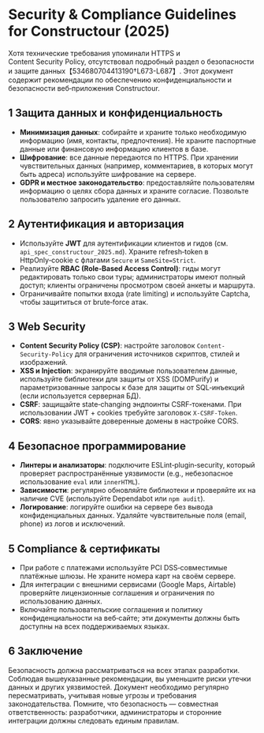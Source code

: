 # Security & Compliance Guidelines for Constructour (2025)

Хотя технические требования упоминали HTTPS и Content Security Policy, отсутствовал подробный раздел о безопасности и защите данных【534680704413190†L673-L687】. Этот документ содержит рекомендации по обеспечению конфиденциальности и безопасности веб‑приложения Constructour.

## 1 Защита данных и конфиденциальность

- **Минимизация данных**: собирайте и храните только необходимую информацию (имя, контакты, предпочтения). Не храните паспортные данные или финансовую информацию клиентов в базе. 
- **Шифрование**: все данные передаются по HTTPS. При хранении чувствительных данных (например, комментариев, в которых могут быть адреса) используйте шифрование на сервере. 
- **GDPR и местное законодательство**: предоставляйте пользователям информацию о целях сбора данных и храните согласие. Позвольте пользователю запросить удаление его данных.

## 2 Аутентификация и авторизация

- Используйте **JWT** для аутентификации клиентов и гидов (см. `api_spec_constructour_2025.md`). Храните refresh‑token в HttpOnly‑cookie с флагами `Secure` и `SameSite=Strict`.
- Реализуйте **RBAC (Role‑Based Access Control)**: гиды могут редактировать только свои туры; администраторы имеют полный доступ; клиенты ограничены просмотром своей анкеты и маршрута.
- Ограничивайте попытки входа (rate limiting) и используйте Captcha, чтобы защититься от brute‑force атак.

## 3 Web Security

- **Content Security Policy (CSP)**: настройте заголовок `Content-Security-Policy` для ограничения источников скриптов, стилей и изображений. 
- **XSS и Injection**: экранируйте вводимые пользователем данные, используйте библиотеки для защиты от XSS (DOMPurify) и параметризованные запросы к базе для защиты от SQL‑инъекций (если используется серверная БД). 
- **CSRF**: защищайте state‑changing эндпоинты CSRF‑токенами. При использовании JWT + cookies требуйте заголовок `X-CSRF-Token`.
- **CORS**: явно указывайте доверенные домены в настройке CORS.

## 4 Безопасное программирование

- **Линтеры и анализаторы**: подключите ESLint‑plugin‑security, который проверяет распространённые уязвимости (e.g., небезопасное использование `eval` или `innerHTML`).
- **Зависимости**: регулярно обновляйте библиотеки и проверяйте их на наличие CVE (используйте Dependabot или `npm audit`).
- **Логирование**: логируйте ошибки на сервере без вывода конфиденциальных данных. Удаляйте чувствительные поля (email, phone) из логов и исключений.

## 5 Compliance & сертификаты

- При работе с платежами используйте PCI DSS‑совместимые платёжные шлюзы. Не храните номера карт на своём сервере.
- Для интеграции с внешними сервисами (Google Maps, Airtable) проверяйте лицензионные соглашения и ограничения по использованию данных.
- Включайте пользовательские соглашения и политику конфиденциальности на веб‑сайте; эти документы должны быть доступны на всех поддерживаемых языках.

## 6 Заключение

Безопасность должна рассматриваться на всех этапах разработки. Соблюдая вышеуказанные рекомендации, вы уменьшите риски утечки данных и других уязвимостей. Документ необходимо регулярно пересматривать, учитывая новые угрозы и требования законодательства. Помните, что безопасность — совместная ответственность: разработчики, администраторы и сторонние интеграции должны следовать единым правилам.